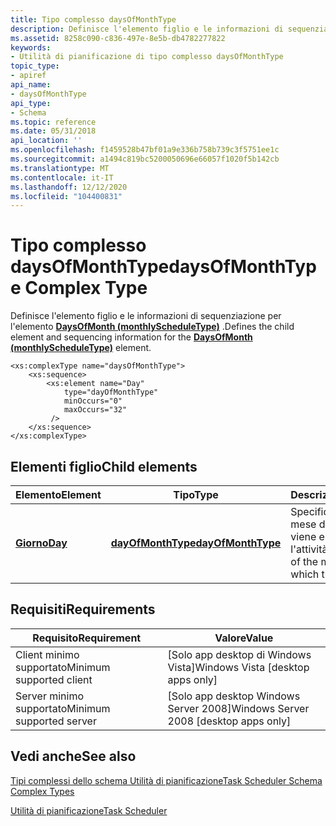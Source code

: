 ```yaml
---
title: Tipo complesso daysOfMonthType
description: Definisce l'elemento figlio e le informazioni di sequenziazione per l'elemento DaysOfMonth (monthlyScheduleType).
ms.assetid: 8258c090-c836-497e-8e5b-db4782277822
keywords:
- Utilità di pianificazione di tipo complesso daysOfMonthType
topic_type:
- apiref
api_name:
- daysOfMonthType
api_type:
- Schema
ms.topic: reference
ms.date: 05/31/2018
api_location: ''
ms.openlocfilehash: f1459528b47bf01a9e336b758b739c3f5751ee1c
ms.sourcegitcommit: a1494c819bc5200050696e66057f1020f5b142cb
ms.translationtype: MT
ms.contentlocale: it-IT
ms.lasthandoff: 12/12/2020
ms.locfileid: "104400831"
---
```

# <a name="daysofmonthtype-complex-type"></a><span data-ttu-id="3f98a-104">Tipo complesso daysOfMonthType</span><span class="sxs-lookup"><span data-stu-id="3f98a-104">daysOfMonthType Complex Type</span></span>

<span data-ttu-id="3f98a-105">Definisce l'elemento figlio e le informazioni di sequenziazione per l'elemento [**DaysOfMonth (monthlyScheduleType)**](taskschedulerschema-daysofmonth-monthlyscheduletype-element.md) .</span><span class="sxs-lookup"><span data-stu-id="3f98a-105">Defines the child element and sequencing information for the [**DaysOfMonth (monthlyScheduleType)**](taskschedulerschema-daysofmonth-monthlyscheduletype-element.md) element.</span></span>

``` syntax
<xs:complexType name="daysOfMonthType">
    <xs:sequence>
        <xs:element name="Day"
            type="dayOfMonthType"
            minOccurs="0"
            maxOccurs="32"
         />
    </xs:sequence>
</xs:complexType>
```

## <a name="child-elements"></a><span data-ttu-id="3f98a-106">Elementi figlio</span><span class="sxs-lookup"><span data-stu-id="3f98a-106">Child elements</span></span>



| <span data-ttu-id="3f98a-107">Elemento</span><span class="sxs-lookup"><span data-stu-id="3f98a-107">Element</span></span>                                                        | <span data-ttu-id="3f98a-108">Tipo</span><span class="sxs-lookup"><span data-stu-id="3f98a-108">Type</span></span>                                                                    | <span data-ttu-id="3f98a-109">Descrizione</span><span class="sxs-lookup"><span data-stu-id="3f98a-109">Description</span></span>                                                          |
|----------------------------------------------------------------|-------------------------------------------------------------------------|----------------------------------------------------------------------|
| [<span data-ttu-id="3f98a-110">**Giorno**</span><span class="sxs-lookup"><span data-stu-id="3f98a-110">**Day**</span></span>](taskschedulerschema-day-daysofmonthtype-element.md) | [<span data-ttu-id="3f98a-111">**dayOfMonthType**</span><span class="sxs-lookup"><span data-stu-id="3f98a-111">**dayOfMonthType**</span></span>](taskschedulerschema-dayofmonthtype-simpletype.md) | <span data-ttu-id="3f98a-112">Specifica un giorno del mese durante il quale viene eseguita l'attività.</span><span class="sxs-lookup"><span data-stu-id="3f98a-112">Specifies a day of the month during which the task runs.</span></span> <br/> |



## <a name="requirements"></a><span data-ttu-id="3f98a-113">Requisiti</span><span class="sxs-lookup"><span data-stu-id="3f98a-113">Requirements</span></span>



| <span data-ttu-id="3f98a-114">Requisito</span><span class="sxs-lookup"><span data-stu-id="3f98a-114">Requirement</span></span> | <span data-ttu-id="3f98a-115">Valore</span><span class="sxs-lookup"><span data-stu-id="3f98a-115">Value</span></span> |
|-------------------------------------|------------------------------------------------------|
| <span data-ttu-id="3f98a-116">Client minimo supportato</span><span class="sxs-lookup"><span data-stu-id="3f98a-116">Minimum supported client</span></span><br/> | <span data-ttu-id="3f98a-117">\[Solo app desktop di Windows Vista\]</span><span class="sxs-lookup"><span data-stu-id="3f98a-117">Windows Vista \[desktop apps only\]</span></span><br/>       |
| <span data-ttu-id="3f98a-118">Server minimo supportato</span><span class="sxs-lookup"><span data-stu-id="3f98a-118">Minimum supported server</span></span><br/> | <span data-ttu-id="3f98a-119">\[Solo app desktop Windows Server 2008\]</span><span class="sxs-lookup"><span data-stu-id="3f98a-119">Windows Server 2008 \[desktop apps only\]</span></span><br/> |



## <a name="see-also"></a><span data-ttu-id="3f98a-120">Vedi anche</span><span class="sxs-lookup"><span data-stu-id="3f98a-120">See also</span></span>

<dl> <dt>

[<span data-ttu-id="3f98a-121">Tipi complessi dello schema Utilità di pianificazione</span><span class="sxs-lookup"><span data-stu-id="3f98a-121">Task Scheduler Schema Complex Types</span></span>](task-scheduler-schema-complex-types.md)
</dt> <dt>

[<span data-ttu-id="3f98a-122">Utilità di pianificazione</span><span class="sxs-lookup"><span data-stu-id="3f98a-122">Task Scheduler</span></span>](task-scheduler-start-page.md)
</dt> </dl>

 

 





